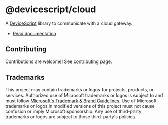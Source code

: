 # @devicescript/cloud

A [DeviceScript](https://microsoft.github.io/devicescript/) library
to communicate with a cloud gateway.

- [Read documentation](https://microsoft.github.io/devicescript/developer/cloud)


## Contributing

Contributions are welcome! See [contributing page](../../CONTRIBUTING.md).

## Trademarks

This project may contain trademarks or logos for projects, products, or services. Authorized use of Microsoft
trademarks or logos is subject to and must follow
[Microsoft's Trademark & Brand Guidelines](https://www.microsoft.com/en-us/legal/intellectualproperty/trademarks/usage/general).
Use of Microsoft trademarks or logos in modified versions of this project must not cause confusion or imply Microsoft sponsorship.
Any use of third-party trademarks or logos are subject to those third-party's policies.

